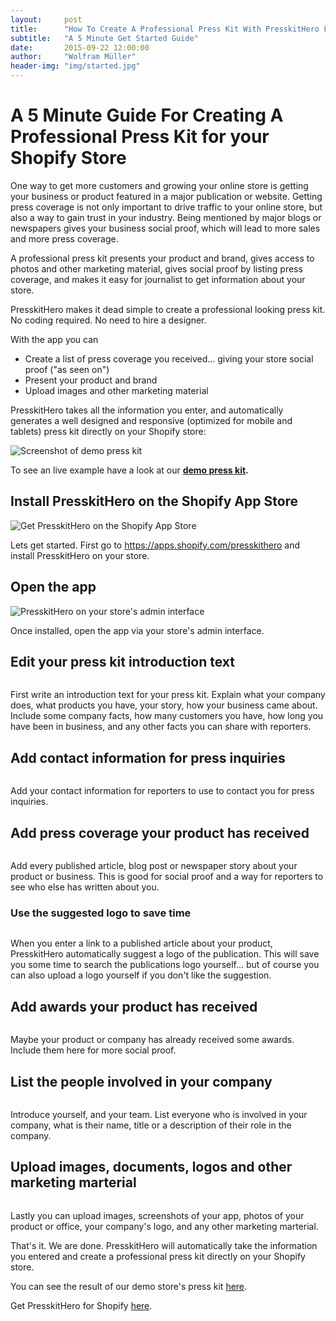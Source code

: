 ```yaml
---
layout:     post
title:      "How To Create A Professional Press Kit With PresskitHero For Shopify"
subtitle:   "A 5 Minute Get Started Guide"
date:       2015-09-22 12:00:00
author:     "Wolfram Müller"
header-img: "img/started.jpg"
---
```

<h1>A 5 Minute Guide For Creating A Professional Press Kit for your Shopify Store </h1>

<p>
  One way to get more customers and growing your online store is getting your business or product featured in a major publication or website. Getting press coverage is not only important to drive traffic to your online store, but also a way to gain trust in your industry. Being mentioned by major blogs or newspapers gives your business social proof, which will lead to more sales and more press coverage.
</p>

<p>
  A professional press kit presents your product and brand, gives access to photos and other marketing material, gives social proof by listing press coverage, and makes it easy for journalist to get information about your store.
</p>

<p>  
  PresskitHero makes it dead simple to create a professional looking press kit. No coding required. No need to hire a designer.
</p>

<p>  
  With the app you can
</p>

<ul>
  <li>
    Create a list of press coverage you received... giving your store social proof ("as seen on")    
  </li>
  <li>    
    Present your product and brand
  </li>
  <li>    
    Upload images and other marketing material
  </li>
</ul>

<p>
  PresskitHero takes all the information you enter, and automatically generates a well designed and responsive (optimized for mobile and tablets) press kit directly on your Shopify store:
</p>

<img src="{{ site.baseurl }}/img/started/screen3.jpg" alt="Screenshot of demo press kit" class="img-responsive">


To see an live example have a look at our 
<strong>
  <a href="https://presskithero-teststore.myshopify.com/pages/press-kit">demo press kit</a>.
</strong>

<h2>
  Install PresskitHero on the Shopify App Store
</h2>

<img src="{{ site.baseurl }}/img/started/get.png" alt="Get PresskitHero on the Shopify App Store" class="img-responsive">

<p>
  Lets get started. First go to <a href="https://apps.shopify.com/presskithero">https://apps.shopify.com/presskithero</a> and install PresskitHero on your store.
</p>

<h2>
  Open the app
</h2>

<img src="{{ site.baseurl }}/img/started/apps.png" alt="PresskitHero on your store's admin interface" class="img-responsive">

<p>
  Once installed, open the app via your store's admin interface.
</p>

<h2>
  Edit your press kit introduction text
</h2>

<img src="{{ site.baseurl }}/img/started/text.png" alt="" class="img-responsive">

<p>
  First write an introduction text for your press kit. Explain what your company does, what products you have, your story, how your business came about. Include some company facts, how many customers you have, how long you have been in business, and any other facts you can share with reporters.
</p>

<h2>
  Add contact information for press inquiries
</h2>

<img src="{{ site.baseurl }}/img/started/contact.png" alt="" class="img-responsive">

<p>
  Add your contact information for reporters to use to contact you for press inquiries.
</p>

<h2>
  Add press coverage your product has received
</h2>

<img src="{{ site.baseurl }}/img/started/articles.png" alt="" class="img-responsive">

<p>
  Add every published article, blog post or newspaper story about your product or business. This is good for social proof and a way for reporters to see who else has written about you.
</p>

<h3>
  Use the suggested logo to save time
</h3>

<img src="{{ site.baseurl }}/img/started/logo-suggestion.png" alt="" class="img-responsive">
<p>
  When you enter a link to a published article about your product, PresskitHero automatically suggest a logo of the publication. This will save you some time to search the publications logo yourself... but of course you can also upload a logo yourself if you don't like the suggestion.
</p>
<h2>
  Add awards your product has received
</h2>

<img src="{{ site.baseurl }}/img/started/awards.png" alt="" class="img-responsive">

<p>
  Maybe your product or company has already received some awards. Include them here for more social proof.
</p>

<h2>
  List the people involved in your company
</h2>

<img src="{{ site.baseurl }}/img/started/people.png" alt="" class="img-responsive">

Introduce yourself, and your team. List everyone who is involved in your company, what is their name, title or a description of their role in the company.

<h2>
  Upload images, documents, logos and other marketing marterial
</h2>

<img src="{{ site.baseurl }}/img/started/documents.png" alt="" class="img-responsive">

<p>
Lastly you can upload images, screenshots of your app, photos of your product or office, your company's logo, and any other marketing marterial.
</p>

<p>
 That's it. We are done. PresskitHero will automatically take the information you entered and create a professional press kit directly on your Shopify store.
</p>

<p>
 You can see the result of our demo store's press kit <a href="https://presskithero-teststore.myshopify.com/pages/press-kit">here</a>.
</p>

<p>
 Get PresskitHero for Shopify <a href="https://apps.shopify.com/presskithero">here</a>.
</p>